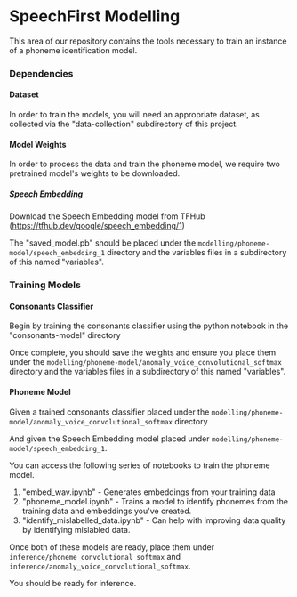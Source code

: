 # SpeechFirst Modelling

This area of our repository contains the tools necessary to train an instance of a phoneme identification model.

### Dependencies

#### Dataset

In order to train the models, you will need an appropriate dataset, as collected via the "data-collection" subdirectory of this project.

#### Model Weights

In order to process the data and train the phoneme model, we require two pretrained model's weights to be downloaded.

##### Speech Embedding

Download the Speech Embedding model from TFHub (https://tfhub.dev/google/speech_embedding/1)

The "saved_model.pb" should be placed under the `modelling/phoneme-model/speech_embedding_1` directory and the variables files in a subdirectory of this named "variables".

### Training Models

#### Consonants Classifier

Begin by training the consonants classifier using the python notebook in the "consonants-model" directory

Once complete, you should save the weights and ensure you place them under the `modelling/phoneme-model/anomaly_voice_convolutional_softmax` directory and the variables files in a subdirectory of this named "variables".

#### Phoneme Model

Given a trained consonants classifier placed under the `modelling/phoneme-model/anomaly_voice_convolutional_softmax` directory

And given the Speech Embedding model placed under `modelling/phoneme-model/speech_embedding_1`.

You can access the following series of notebooks to train the phoneme model.

1. "embed_wav.ipynb" - Generates embeddings from your training data
2. "phoneme_model.ipynb" - Trains a model to identify phonemes from the training data and embeddings you've created.
3. "identify_mislabelled_data.ipynb" - Can help with improving data quality by identifying mislabled data.

Once both of these models are ready, place them under `inference/phoneme_convolutional_softmax` and `inference/anomaly_voice_convolutional_softmax`.

You should be ready for inference.

